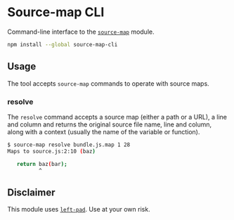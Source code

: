 # Source-map CLI

Command-line interface to the [`source-map`](https://github.com/mozilla/source-map) module.

```bash
npm install --global source-map-cli
```

## Usage

The tool accepts `source-map` commands to operate with source maps.

### resolve

The `resolve` command accepts a source map (either a path or a URL), a line and column and returns the original source file name, line and column, along with a context (usually the name of the variable or function).

```bash
$ source-map resolve bundle.js.map 1 28
Maps to source.js:2:10 (baz)

   return baz(bar);
          ^
```

## Disclaimer

This module uses [`left-pad`](https://www.npmjs.com/package/left-pad). Use at your own risk.
